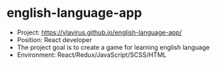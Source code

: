 # english-language-app

* Project: https://vlavirus.github.io/english-language-app/
* Position: React developer 
* The project goal is to create a game for learning english language
* Environment: React/Redux/JavaScript/SCSS/HTML
